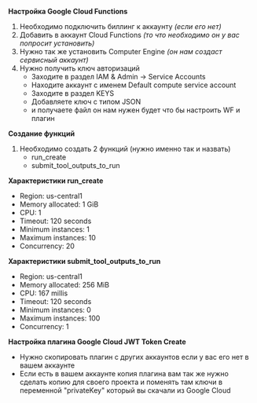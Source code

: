 <b>Настройка Google Cloud Functions</b>

1) Необходимо подключить биллинг к аккаунту <i>(если его нет)</i>
2) Добавить в аккаунт Cloud Functions <i>(то что необходимо он у вас попросит установить)</i>
3) Нужно так же установить Computer Engine <i>(он нам создаст сервисный аккаунт)</i>
4) Нужно получить ключ авторизаций
   - Заходите в раздел IAM & Admin -> Service Accounts
   - Находите аккаунт с именем Default compute service account
   - Заходите в раздел KEYS
   - Добавляете ключ с типом JSON
   - и получаете файл он нам нужен будет что бы настроить WF и плагин

<b>Создание функций</b>
1) Необходимо создать 2 функций (нужно именно так и назвать)
   - run_create
   - submit_tool_outputs_to_run

<b>Характеристики run_create</b>
- Region: us-central1
- Memory allocated: 1 GiB
- CPU: 1
- Timeout: 120 seconds
- Minimum instances: 1
- Maximum instances: 10
- Concurrency: 20

<b>Характеристики  submit_tool_outputs_to_run</b>
- Region: us-central1
- Memory allocated: 256 MiB
- CPU: 167 millis
- Timeout: 120 seconds
- Minimum instances: 0
- Maximum instances: 100
- Concurrency: 1

<b>Настройка плагина Google Cloud JWT Token Create</b>
- Нужно скопировать плагин с других аккаунтов если у вас его нет в вашем аккаунте
- Если есть в вашем аккаунте копия плагина вам так же нужно сделать копию для своего проекта и поменять там ключи в переменной "privateKey" который вы скачали из Google Cloud
